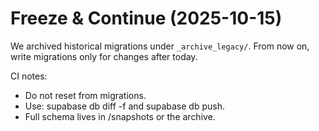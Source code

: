 # Freeze & Continue (2025-10-15)

We archived historical migrations under `_archive_legacy/`.
From now on, write migrations only for changes after today.

CI notes:
- Do not reset from migrations.
- Use: supabase db diff -f <name>  and  supabase db push.
- Full schema lives in /snapshots or the archive.
